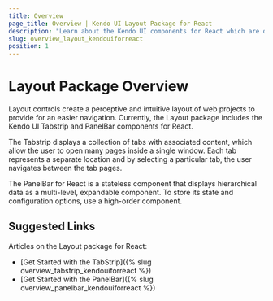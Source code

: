 ```yaml
---
title: Overview
page_title: Overview | Kendo UI Layout Package for React
description: "Learn about the Kendo UI components for React which are delivered by the Layout package."
slug: overview_layout_kendouiforreact
position: 1
---
```


# Layout Package Overview

Layout controls create a perceptive and intuitive layout of web projects to provide for an easier navigation. Currently, the Layout package includes the Kendo UI Tabstrip and PanelBar components for React.

The Tabstrip displays a collection of tabs with associated content, which allow the user to open many pages inside a single window. Each tab represents a separate location and by selecting a particular tab, the user navigates between the tab pages.

The PanelBar for React is a stateless component that displays hierarchical data as a multi-level, expandable component. To store its state and configuration options, use a high-order component.

## Suggested Links

Articles on the Layout package for React:

* [Get Started with the TabStrip]({% slug overview_tabstrip_kendouiforreact %})
* [Get Started with the PanelBar]({% slug overview_panelbar_kendouiforreact %})
